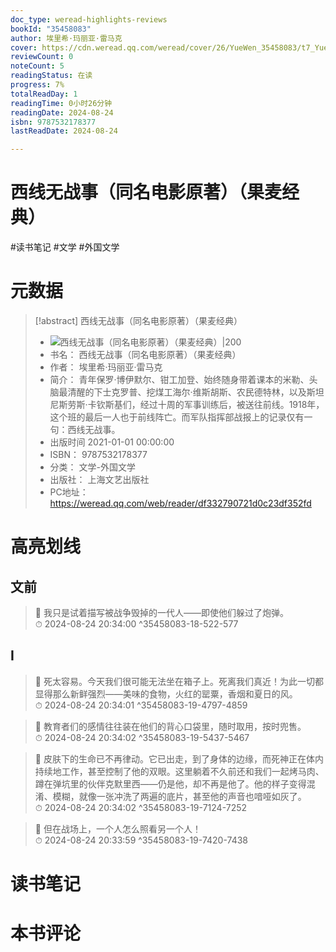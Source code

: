 ```yaml
---
doc_type: weread-highlights-reviews
bookId: "35458083"
author: 埃里希·玛丽亚·雷马克
cover: https://cdn.weread.qq.com/weread/cover/26/YueWen_35458083/t7_YueWen_35458083.jpg
reviewCount: 0
noteCount: 5
readingStatus: 在读
progress: 7%
totalReadDay: 1
readingTime: 0小时26分钟
readingDate: 2024-08-24
isbn: 9787532178377
lastReadDate: 2024-08-24

---
```


# 西线无战事（同名电影原著）（果麦经典）


#读书笔记 #文学 #外国文学

# 元数据
> [!abstract] 西线无战事（同名电影原著）（果麦经典）
> - ![ 西线无战事（同名电影原著）（果麦经典）|200](https://cdn.weread.qq.com/weread/cover/26/YueWen_35458083/t7_YueWen_35458083.jpg)
> - 书名： 西线无战事（同名电影原著）（果麦经典）
> - 作者： 埃里希·玛丽亚·雷马克
> - 简介： 青年保罗·博伊默尔、钳工加登、始终随身带着课本的米勒、头脑最清醒的下士克罗普、挖煤工海尔·维斯胡斯、农民德特林，以及斯坦尼斯劳斯·卡钦斯基们，经过十周的军事训练后，被送往前线。1918年，这个班的最后一人也于前线阵亡。而军队指挥部战报上的记录仅有一句：西线无战事。
> - 出版时间 2021-01-01 00:00:00
> - ISBN： 9787532178377
> - 分类： 文学-外国文学
> - 出版社： 上海文艺出版社
> - PC地址：https://weread.qq.com/web/reader/df332790721d0c23df352fd

# 高亮划线


## 文前

> 📌 我只是试着描写被战争毁掉的一代人——即使他们躲过了炮弹。  
> ⏱ 2024-08-24 20:34:00 ^35458083-18-522-577

## I

> 📌 死太容易。今天我们很可能无法坐在箱子上。死离我们真近！为此一切都显得那么新鲜强烈——美味的食物，火红的罂粟，香烟和夏日的风。  
> ⏱ 2024-08-24 20:34:01 ^35458083-19-4797-4859

> 📌 教育者们的感情往往装在他们的背心口袋里，随时取用，按时兜售。  
> ⏱ 2024-08-24 20:34:02 ^35458083-19-5437-5467

> 📌 皮肤下的生命已不再律动。它已出走，到了身体的边缘，而死神正在体内持续地工作，甚至控制了他的双眼。这里躺着不久前还和我们一起烤马肉、蹲在弹坑里的伙伴克默里西——仍是他，却不再是他了。他的样子变得混淆、模糊，就像一张冲洗了两遍的底片，甚至他的声音也喑哑如灰了。  
> ⏱ 2024-08-24 20:34:02 ^35458083-19-7124-7252

> 📌 但在战场上，一个人怎么照看另一个人！  
> ⏱ 2024-08-24 20:33:59 ^35458083-19-7420-7438



# 读书笔记




# 本书评论

